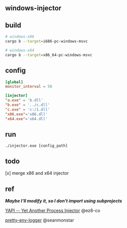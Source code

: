 ## windows-injector

## build
```bash
# windows-x86
cargo b --target=i686-pc-windows-msvc

# windows-x64
cargo b --target=x86_64-pc-windows-msvc
```

## config
```toml
[global]
monitor_interval = 50

[injector]
"a.exe" = 'b.dll'
"b.exe" = '../c.dll'
"c.exe" = 'c:/1.dll'
"x86.exe"='x86.dll'
"x64.exe"='x64.dll'

```
## run

```
./injector.exe [config_path]
```

## todo
[x] merge x86 and x64 injector

## ref

***Maybe I'll modify it, so I don't import using subprojects***

[YAPI -- Yet Another Process Injector](https://github.com/ez8-co/yapi.git) @ez8-co

[pretty-env-logger](https://github.com/seanmonstar/pretty-env-logger.git) @seanmonstar
